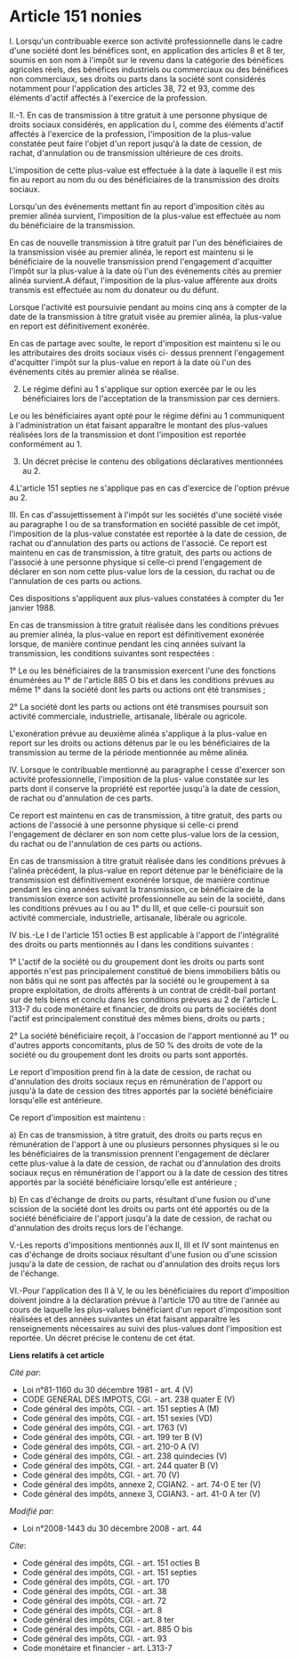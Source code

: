 # Article 151 nonies

I. Lorsqu'un contribuable exerce son activité professionnelle dans le cadre d'une société dont les bénéfices sont, en
application des articles 8 et 8 ter, soumis en son nom à l'impôt sur le revenu dans la catégorie des bénéfices agricoles
réels, des bénéfices industriels ou commerciaux ou des bénéfices non commerciaux, ses droits ou parts dans la société sont
considérés notamment pour l'application des articles 38, 72 et 93, comme des éléments d'actif affectés à l'exercice de la
profession. 

II.-1. En cas de transmission à titre gratuit à une personne physique de droits sociaux considérés, en application du I,
comme des éléments d'actif affectés à l'exercice de la profession, l'imposition de la plus-value constatée peut faire l'objet
d'un report jusqu'à la date de cession, de rachat, d'annulation ou de transmission ultérieure de ces droits.

L'imposition de cette plus-value est effectuée à la date à laquelle il est mis fin au report au nom du ou des bénéficiaires
de la transmission des droits sociaux. 

Lorsqu'un des événements mettant fin au report d'imposition cités au premier alinéa survient, l'imposition de la plus-value
est effectuée au nom du bénéficiaire de la transmission. 

En cas de nouvelle transmission à titre gratuit par l'un des bénéficiaires de la transmission visée au premier alinéa, le
report est maintenu si le bénéficiaire de la nouvelle transmission prend l'engagement d'acquitter l'impôt sur la plus-value à
la date où l'un des événements cités au premier alinéa survient.A défaut, l'imposition de la plus-value afférente aux droits
transmis est effectuée au nom du donateur ou du défunt. 

Lorsque l'activité est poursuivie pendant au moins cinq ans à compter de la date de la transmission à titre gratuit visée au
premier alinéa, la plus-value en report est définitivement exonérée. 

En cas de partage avec soulte, le report d'imposition est maintenu si le ou les attributaires des droits sociaux visés ci-
dessus prennent l'engagement d'acquitter l'impôt sur la plus-value en report à la date où l'un des événements cités au
premier alinéa se réalise. 

2. Le régime défini au 1 s'applique sur option exercée par le ou les bénéficiaires lors de l'acceptation de la transmission
par ces derniers. 

Le ou les bénéficiaires ayant opté pour le régime défini au 1 communiquent à l'administration un état faisant apparaître le
montant des plus-values réalisées lors de la transmission et dont l'imposition est reportée conformément au 1. 

3. Un décret précise le contenu des obligations déclaratives mentionnées au 2.

4.L'article 151 septies ne s'applique pas en cas d'exercice de l'option prévue au 2. 

III. En cas d'assujettissement à l'impôt sur les sociétés d'une société visée au paragraphe I ou de sa transformation en
société passible de cet impôt, l'imposition de la plus-value constatée est reportée à la date de cession, de rachat ou
d'annulation des parts ou actions de l'associé. Ce report est maintenu en cas de transmission, à titre gratuit, des parts ou
actions de l'associé à une personne physique si celle-ci prend l'engagement de déclarer en son nom cette plus-value lors de
la cession, du rachat ou de l'annulation de ces parts ou actions. 

Ces dispositions s'appliquent aux plus-values constatées à compter du 1er janvier 1988. 

En cas de transmission à titre gratuit réalisée dans les conditions prévues au premier alinéa, la plus-value en report est
définitivement exonérée lorsque, de manière continue pendant les cinq années suivant la transmission, les conditions
suivantes sont respectées : 

1° Le ou les bénéficiaires de la transmission exercent l'une des fonctions énumérées au 1° de l'article 885 O bis et dans les
conditions prévues au même 1° dans la société dont les parts ou actions ont été transmises ; 

2° La société dont les parts ou actions ont été transmises poursuit son activité commerciale, industrielle, artisanale,
libérale ou agricole.

L'exonération prévue au deuxième alinéa s'applique à la plus-value en report sur les droits ou actions détenus par le ou les
bénéficiaires de la transmission au terme de la période mentionnée au même alinéa. 

IV. Lorsque le contribuable mentionné au paragraphe I cesse d'exercer son activité professionnelle, l'imposition de la plus-
value constatée sur les parts dont il conserve la propriété est reportée jusqu'à la date de cession, de rachat ou
d'annulation de ces parts. 

Ce report est maintenu en cas de transmission, à titre gratuit, des parts ou actions de l'associé à une personne physique si
celle-ci prend l'engagement de déclarer en son nom cette plus-value lors de la cession, du rachat ou de l'annulation de ces
parts ou actions.

En cas de transmission à titre gratuit réalisée dans les conditions prévues à l'alinéa précédent, la plus-value en report
détenue par le bénéficiaire de la transmission est définitivement exonérée lorsque, de manière continue pendant les cinq
années suivant la transmission, ce bénéficiaire de la transmission exerce son activité professionnelle au sein de la société,
dans les conditions prévues au I ou au 1° du III, et que celle-ci poursuit son activité commerciale, industrielle,
artisanale, libérale ou agricole. 

IV bis.-Le I de l'article 151 octies B est applicable à l'apport de l'intégralité des droits ou parts mentionnés au I dans
les conditions suivantes : 

1° L'actif de la société ou du groupement dont les droits ou parts sont apportés n'est pas principalement constitué de biens
immobiliers bâtis ou non bâtis qui ne sont pas affectés par la société ou le groupement à sa propre exploitation, de droits
afférents à un contrat de crédit-bail portant sur de tels biens et conclu dans les conditions prévues au 2 de l'article L.
313-7 du code monétaire et financier, de droits ou parts de sociétés dont l'actif est principalement constitué des mêmes
biens, droits ou parts ; 

2° La société bénéficiaire reçoit, à l'occasion de l'apport mentionné au 1° ou d'autres apports concomitants, plus de 50 %
des droits de vote de la société ou du groupement dont les droits ou parts sont apportés. 

Le report d'imposition prend fin à la date de cession, de rachat ou d'annulation des droits sociaux reçus en rémunération de
l'apport ou jusqu'à la date de cession des titres apportés par la société bénéficiaire lorsqu'elle est antérieure. 

Ce report d'imposition est maintenu : 

a) En cas de transmission, à titre gratuit, des droits ou parts reçus en rémunération de l'apport à une ou plusieurs
personnes physiques si le ou les bénéficiaires de la transmission prennent l'engagement de déclarer cette plus-value à la
date de cession, de rachat ou d'annulation des droits sociaux reçus en rémunération de l'apport ou à la date de cession des
titres apportés par la société bénéficiaire lorsqu'elle est antérieure ; 

b) En cas d'échange de droits ou parts, résultant d'une fusion ou d'une scission de la société dont les droits ou parts ont
été apportés ou de la société bénéficiaire de l'apport jusqu'à la date de cession, de rachat ou d'annulation des droits reçus
lors de l'échange.

V.-Les reports d'impositions mentionnés aux II, III et IV sont maintenus en cas d'échange de droits sociaux résultant d'une
fusion ou d'une scission jusqu'à la date de cession, de rachat ou d'annulation des droits reçus lors de l'échange. 

VI.-Pour l'application des II à V, le ou les bénéficiaires du report d'imposition doivent joindre à la déclaration prévue à
l'article 170 au titre de l'année au cours de laquelle les plus-values bénéficiant d'un report d'imposition sont réalisées et
des années suivantes un état faisant apparaître les renseignements nécessaires au suivi des plus-values dont l'imposition est
reportée. Un décret précise le contenu de cet état.

**Liens relatifs à cet article**

_Cité par_:

  - Loi n°81-1160 du 30 décembre 1981 - art. 4 (V)
  - CODE GENERAL DES IMPOTS, CGI. - art. 238 quater E (V)
  - Code général des impôts, CGI. - art. 151 septies A (M)
  - Code général des impôts, CGI. - art. 151 sexies (VD)
  - Code général des impôts, CGI. - art. 1763 (V)
  - Code général des impôts, CGI. - art. 199 ter B (V)
  - Code général des impôts, CGI. - art. 210-0 A (V)
  - Code général des impôts, CGI. - art. 238 quindecies (V)
  - Code général des impôts, CGI. - art. 244 quater B (V)
  - Code général des impôts, CGI. - art. 70 (V)
  - Code général des impôts, annexe 2, CGIAN2. - art. 74-0 E ter (V)
  - Code général des impôts, annexe 3, CGIAN3. - art. 41-0 A ter (V)

_Modifié par_:

  - Loi n°2008-1443 du 30 décembre 2008 - art. 44

_Cite_:

  - Code général des impôts, CGI. - art. 151 octies B
  - Code général des impôts, CGI. - art. 151 septies
  - Code général des impôts, CGI. - art. 170
  - Code général des impôts, CGI. - art. 38
  - Code général des impôts, CGI. - art. 72
  - Code général des impôts, CGI. - art. 8
  - Code général des impôts, CGI. - art. 8 ter
  - Code général des impôts, CGI. - art. 885 O bis
  - Code général des impôts, CGI. - art. 93
  - Code monétaire et financier - art. L313-7
